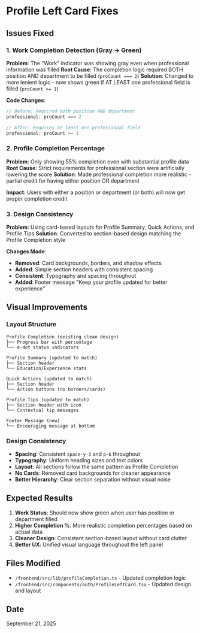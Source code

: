 # Profile Left Card Fixes

## Issues Fixed

### 1. Work Completion Detection (Gray -> Green)
**Problem**: The "Work" indicator was showing gray even when professional information was filled
**Root Cause**: The completion logic required BOTH position AND department to be filled (`proCount === 2`)
**Solution**: Changed to more lenient logic - now shows green if AT LEAST one professional field is filled (`proCount >= 1`)

**Code Changes**:
```typescript
// Before: Required both position AND department
professional: proCount === 2

// After: Requires at least one professional field
professional: proCount >= 1
```

### 2. Profile Completion Percentage
**Problem**: Only showing 55% completion even with substantial profile data
**Root Cause**: Strict requirements for professional section were artificially lowering the score
**Solution**: Made professional completion more realistic - partial credit for having either position OR department

**Impact**: Users with either a position or department (or both) will now get proper completion credit

### 3. Design Consistency
**Problem**: Using card-based layouts for Profile Summary, Quick Actions, and Profile Tips
**Solution**: Converted to section-based design matching the Profile Completion style

**Changes Made**:
- **Removed**: Card backgrounds, borders, and shadow effects
- **Added**: Simple section headers with consistent spacing
- **Consistent**: Typography and spacing throughout
- **Added**: Footer message "Keep your profile updated for better experience"

## Visual Improvements

### Layout Structure
```
Profile Completion (existing clean design)
├── Progress bar with percentage
└── 4-dot status indicators

Profile Summary (updated to match)
├── Section header
└── Education/Experience stats

Quick Actions (updated to match)
├── Section header
└── Action buttons (no borders/cards)

Profile Tips (updated to match)
├── Section header with icon
└── Contextual tip messages

Footer Message (new)
└── Encouraging message at bottom
```

### Design Consistency
- **Spacing**: Consistent `space-y-3` and `p-6` throughout
- **Typography**: Uniform heading sizes and text colors
- **Layout**: All sections follow the same pattern as Profile Completion
- **No Cards**: Removed card backgrounds for cleaner appearance
- **Better Hierarchy**: Clear section separation without visual noise

## Expected Results

1. **Work Status**: Should now show green when user has position or department filled
2. **Higher Completion %**: More realistic completion percentages based on actual data
3. **Cleaner Design**: Consistent section-based layout without card clutter
4. **Better UX**: Unified visual language throughout the left panel

## Files Modified
- `/frontend/src/lib/profileCompletion.ts` - Updated completion logic
- `/frontend/src/components/auth/ProfileLeftCard.tsx` - Updated design and layout

## Date
September 21, 2025
